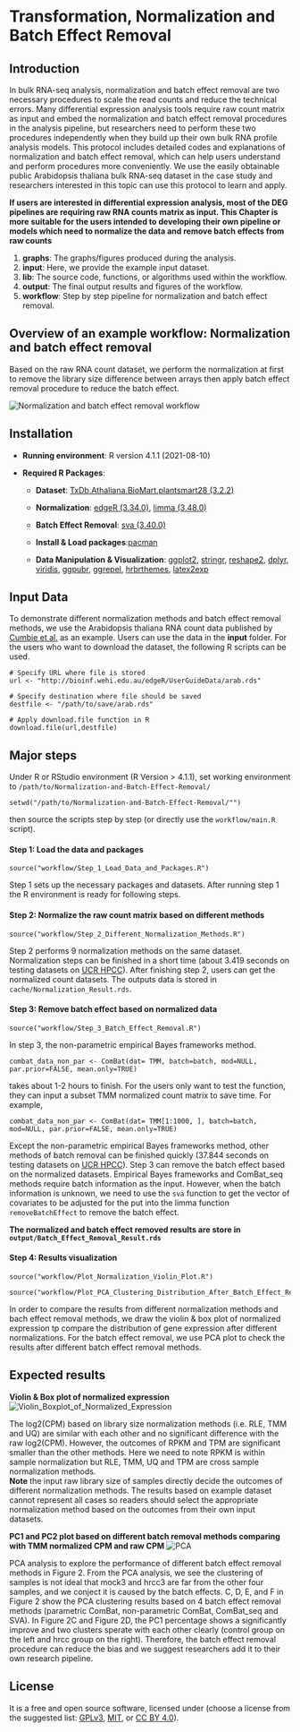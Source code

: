 # Transformation, Normalization and Batch Effect Removal
## Introduction 
In bulk RNA-seq analysis, normalization and batch effect removal are two necessary procedures to scale the read counts and reduce the technical errors. Many differential expression analysis tools require raw count matrix as input and embed the normalization and batch effect removal procedures in the analysis pipeline, but researchers need to perform these two procedures independently when they build up their own bulk RNA profile analysis models. This protocol includes detailed codes and explanations of normalization and batch effect removal, which can help users understand and perform procedures more conveniently. We use the easily obtainable public Arabidopsis thaliana bulk RNA-seq dataset in the case study and researchers interested in this topic can use this protocol to learn and apply. 

**If users are interested in differential expression analysis, most of the DEG pipelines are requiring raw RNA counts matrix as input. This Chapter is more suitable for the users intended to developing their own pipeline or models which need to normalize the data and remove batch effects from raw counts**

1. __graphs__: The graphs/figures produced during the analysis.
2. __input__: Here, we provide the example input dataset. 
3. __lib__: The source code, functions, or algorithms used within the workflow.
4. __output__: The final output results and figures of the workflow.
5. __workflow__: Step by step pipeline for normalization and batch effect removal.

## Overview of an example workflow: Normalization and batch effect removal 

Based on the raw RNA count dataset, we perform the normalization at first to remove the library size difference between arrays then apply batch effect removal procedure to reduce the batch effect. 

![Normalization and batch effect removal workflow](graphs/Workflow.png)

## Installation

- __Running environment__: 
    R version 4.1.1 (2021-08-10)

- __Required R Packages__: 
  - __Dataset__:
    [TxDb.Athaliana.BioMart.plantsmart28 (3.2.2)](https://bioconductor.org/packages/release/data/annotation/html/TxDb.Athaliana.BioMart.plantsmart28.html)
   - __Normalization__:
      [edgeR (3.34.0)](https://bioconductor.org/packages/release/bioc/html/edgeR.html), [limma (3.48.0)](https://bioconductor.org/packages/release/bioc/html/limma.html)
    - __Batch Effect Removal__:
      [sva (3.40.0)](https://bioconductor.org/packages/release/bioc/html/sva.html)
      
  - __Install & Load packages__:[pacman](https://cran.r-project.org/web/packages/pacman/index.html)

  - __Data Manipulation & Visualization__:
      [ggplot2](https://cran.r-project.org/web/packages/ggplot2/index.html),
      [stringr](https://cran.r-project.org/web/packages/stringr/index.html),
      [reshape2](https://cran.r-project.org/web/packages/reshape2/index.html),
      [dplyr](https://cran.r-project.org/web/packages/dplyr/index.html),
      [viridis](https://cran.r-project.org/web/packages/viridis/index.html),
      [ggpubr](https://cran.r-project.org/web/packages/ggpubr/index.html),
      [ggrepel](https://cran.r-project.org/web/packages/ggrepel/index.html),
      [hrbrthemes](https://cran.r-project.org/web/packages/hrbrthemes/index.html),
      [latex2exp](https://cran.r-project.org/web/packages/latex2exp/index.html)
       
## Input Data
To demonstrate different normalization methods and batch effect removal methods, we use the Arabidopsis thaliana RNA count data published by [Cumbie et al.](https://www.google.com/search?q=4.%09Cumbie%2C+J.+S.%2C+Kimbrel%2C+J.+A.%2C+Di%2C+Y.%2C+Schafer%2C+D.+W.%2C+Wilhelm%2C+L.+J.%2C+Fox%2C+S.+E.%2C+Sullivan%2C+C.+M.%2C+Curzon%2C+A.+D.%2C+Carrington%2C+J.+C.%2C+Mockler%2C+T.+C.+and+Chang%2C+J.+H.+%282011%29.+GENE-counter%3A+a+computational+pipeline+for+the+analysis+of+RNA-Seq+data+for+gene+expression+differences.+PLoS+One+6%2810%29%3A+e25279.&rlz=1C1CHBF_enUS890US890&ei=BhoIYrL1IJWgkPIP1LeMqA0&ved=0ahUKEwiykPn4gfv1AhUVEEQIHdQbA9UQ4dUDCA4&uact=5&oq=4.%09Cumbie%2C+J.+S.%2C+Kimbrel%2C+J.+A.%2C+Di%2C+Y.%2C+Schafer%2C+D.+W.%2C+Wilhelm%2C+L.+J.%2C+Fox%2C+S.+E.%2C+Sullivan%2C+C.+M.%2C+Curzon%2C+A.+D.%2C+Carrington%2C+J.+C.%2C+Mockler%2C+T.+C.+and+Chang%2C+J.+H.+%282011%29.+GENE-counter%3A+a+computational+pipeline+for+the+analysis+of+RNA-Seq+data+for+gene+expression+differences.+PLoS+One+6%2810%29%3A+e25279.&gs_lcp=Cgdnd3Mtd2l6EAMyBwgAEEcQsAMyBwgAEEcQsAMyBwgAEEcQsAMyBwgAEEcQsAMyBwgAEEcQsAMyBwgAEEcQsAMyBwgAEEcQsAMyBwgAEEcQsANKBAhBGABKBAhGGABQwQNYwQNgvAloAnABeACAAQCIAQCSAQCYAQCgAQKgAQHIAQjAAQE&sclient=gws-wiz) as an example. Users can use the data in the **input** folder. 
For the users who want to download the dataset, the following R scripts can be used. 
```
# Specify URL where file is stored
url <- "http://bioinf.wehi.edu.au/edgeR/UserGuideData/arab.rds"

# Specify destination where file should be saved
destfile <- "/path/to/save/arab.rds"

# Apply download.file function in R
download.file(url,destfile)
```


## Major steps
Under R or RStudio environment (R Version > 4.1.1), set working environment to `/path/to/Normalization-and-Batch-Effect-Removal/` 

```
setwd("/path/to/Normalization-and-Batch-Effect-Removal/"")
```

then source the scripts step by step (or directly use the `workflow/main.R` script). 

#### Step 1: Load the data and packages

```
source("workflow/Step_1_Load_Data_and_Packages.R")
```

Step 1 sets up the necessary packages and datasets. After running step 1 the R environment is ready for following steps. 

#### Step 2: Normalize the raw count matrix based on different methods

```
source("workflow/Step_2_Different_Normalization_Methods.R")
```

Step 2 performs 9 normalization methods on the same dataset. Normalization steps can be finished in a short time (about 3.419 seconds on testing datasets on [UCR HPCC](https://hpcc.ucr.edu/about/hardware/overview/)). After finishing step 2, users can get the normalized count datasets. The outputs data is stored in `cache/Normalization_Result.rds`.


#### Step 3: Remove batch effect based on normalized data
```
source("workflow/Step_3_Batch_Effect_Removal.R")
```
In step 3, the non-parametric empirical Bayes frameworks method.

```
combat_data_non_par <- ComBat(dat= TMM, batch=batch, mod=NULL, par.prior=FALSE, mean.only=TRUE)
```
takes about 1-2 hours to finish. For the users only want to test the function, they can input a subset TMM normalized count matrix to save time. For example, 

```
combat_data_non_par <- ComBat(dat= TMM[1:1000, ], batch=batch, mod=NULL, par.prior=FALSE, mean.only=TRUE)
```
Except the non-parametric empirical Bayes frameworks method, other methods of batch removal can be finished quickly (37.844 seconds on testing datasets on [UCR HPCC](https://hpcc.ucr.edu/about/hardware/overview/)). Step 3 can remove the batch effect based on the normalized datasets. Empirical Bayes frameworks and ComBat_seq methods require batch information as the input. However, when the batch information is unknown, we need to use the `sva` function to get the  vector of covariates to be adjusted for the put into the limma function `removeBatchEffect` to remove the batch effect. 

**The normalized and batch effect removed results are store in `output/Batch_Effect_Removal_Result.rds`**

#### Step 4: Results visualization
```
source("workflow/Plot_Normalization_Violin_Plot.R")

source("workflow/Plot_PCA_Clustering_Distribution_After_Batch_Effect_Removal.R")
```
In order to compare the results from different normalization methods and bach effect removal methods, we draw the violin & box plot of normalized expression tp compare the distribution of gene expression after different normalizations. For the batch effect removal, we use PCA plot to check the results after different batch effect removal methods. 

## Expected results
**Violin & Box plot of normalized expression**
![Violin_Boxplot_of_Normalized_Expression](output/figures/Violin_Boxplot_of_Normalized_Expression.png)

The log2(CPM) based on library size normalization methods (i.e. RLE, TMM and UQ) are similar with each other and no significant difference with the raw log2(CPM). However, the outcomes of RPKM and TPM are significant smaller than the other methods. Here we need to note RPKM is within sample normalization but RLE, TMM, UQ and TPM are cross sample normalization methods.  
**Note** the input raw library size of samples directly decide the outcomes of different normalization methods. The results based on example dataset cannot represent all cases so readers should select the appropriate normalization method based on the outcomes from their own input datasets.

**PC1 and PC2 plot based on different batch removal methods comparing with TMM normalized CPM and raw CPM**
![PCA](output/figures/PCA_Plot_of_Batch_Effect_Removed_Results.png)

PCA analysis to explore the performance of different batch effect removal methods in Figure 2. From the PCA analysis, we see the clustering of samples is not ideal that mock3 and hrcc3 are far from the other four samples, and we conject it is caused by the batch effects. C, D, E, and F in Figure 2 show the PCA clustering results based on 4 batch effect removal methods (parametric ComBat, non-parametric ComBat, ComBat_seq and SVA). In Figure 2C and Figure 2D, the PC1 percentage shows a significantly improve and two clusters sperate with each other clearly (control group on the left and hrcc group on the right). Therefore, the batch effect removal procedure can reduce the bias and we suggest researchers add it to their own research pipeline. 

## License
It is a free and open source software, licensed under []() (choose a license from the suggested list:  [GPLv3](https://github.com/github/choosealicense.com/blob/gh-pages/_licenses/gpl-3.0.txt), [MIT](https://github.com/github/choosealicense.com/blob/gh-pages/LICENSE.md), or [CC BY 4.0](https://github.com/github/choosealicense.com/blob/gh-pages/_licenses/cc-by-4.0.txt)).

